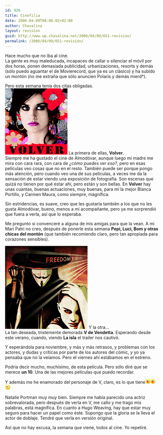 ```yaml
---
id: 926
title: Cinefilia
date: 2006-04-09T08:06:02+02:00
author: Chavalina
layout: revision
guid: http://www.wp.chavalina.net/2006/04/09/651-revision/
permalink: /2006/04/09/651-revision/
---
```

Hace mucho que no iba al cine.  
La gente es muy maleducada, incapaces de callar o silenciar el móvil por dos horas, ponen demasiada publicidad, urbanizaciones, resorts y demás (sólo puedo aguantar el de Movierecord, que ya es un clásico) y ha subido un montón (no me extraña que sólo anuncien Polaris y demás mierd*).

Pero esta semana tenía dos citas obligadas.  
<img class="imgizqda" src="/imagenes/fotos/volver-almodovar.jpg" alt="Cartel de Volver, película de Pedro Almodóvar" /> La primera de ellas, **Volver**.  
Siempre me ha gustado el cine de Almodóvar, aunque luego mi madre me mira con cara rara, con cara de _¿cómo puedes ver eso?_, pero en esas películas veo cosas que no en el resto. También puede ser porque pongo más atención, pero cuando veo una de sus películas, a veces me da la sensación de estar viendo una exposición de fotografía. Son escenas que quizá no tienen por qué estar ahí, pero están y son bellas. En **Volver** hay unas cuantas, buenas actuaciones, muy buenas, para mí la mejor Blanca Portillo, y Carmen Maura, como siempre, magnífica.

Sin estridencias, es suave, creo que les gustaría también a los que no les gusta Almodóvar, bueno, menos a mi acompañante, pero ya me sorprendió que fuera a verla, así que lo esperaba. 

Me pregunto si convenceré a alguna de mis amigas para que la vean. A mi Mari Patri no creo, después de ponerle esta semana **Pepi, Luci, Bom y otras chicas del montón** (que también recomiendo claro, pero tan apropiada para corazones sensibles).

<img class="imgizqda" src="/imagenes/fotos/v-de-vendetta.jpg" alt="V de Vendetta" /> Y la otra…  
La tan deseada, tristemente demorada **V de Vendetta**. Esperando desde este verano, cuando, viendo **La isla** el trailer nos cautivó.

Y esperándola para noviembre, y más y más retrasos, y problemas con los actores, y dudas y críticas por parte de los autores del cómic, y yo ya pensaba que no la veíamos. Pero el viernes ahí estábamos en el estreno.

Podría decir mucho, muchísimo, de esta película. Pero sólo diré que se merece **un 10**. Una de las mejores películas que puedo recordar.

Y además me he enamorado del personaje de V, claro, es lo que tiene![emo](/imagenes/emoticonos/risa.gif)![emo](/imagenes/emoticonos/risa.gif)![emo](/imagenes/emoticonos/guino.gif) 

Natalie Portman muy muy bien. Siempre me había parecido una actriz sobrevalorada, pero después de verla en V, me callo y me trago mis palabras, está magnífica. En cuanto a Hugo Weaving, hay que estar muy seguro para hacer un papel como éste. Supongo que la gloria se la lleva el actor de doblaje. Tendré que verla en versión original. 

Así que no hay excusa, la semana que viene, todos al cine. Yo repetiré.